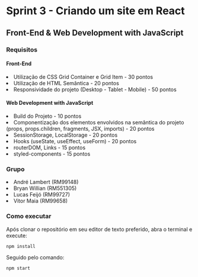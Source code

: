 # Sprint 3 - Criando um site em React
## Front-End & Web Development with JavaScript

### Requisitos

#### Front-End
<li>Utilização de CSS Grid Container e Grid Item - 30 pontos</li>
<li>Utilização de HTML Semântica - 20 pontos</li>
<li>Responsividade do projeto (Desktop - Tablet - Mobile) - 50 pontos</li>

#### Web Development with JavaScript
<li>Build do Projeto - 10 pontos</li>
<li>Componentização dos elementos envolvidos na semântica do projeto (props, props.children, fragments, JSX, imports) - 20 pontos</li>
<li>SessionStorage, LocalStorage - 20 pontos</li>
<li>Hooks (useState, useEffect, useForm) - 20 pontos</li>
<li>routerDOM, Links - 15 pontos</li>
<li>styled-components - 15 pontos</li>

### Grupo  
<li>André Lambert (RM99148)</li>  
<li>Bryan Willian (RM551305)</li>
<li>Lucas Feijó (RM99727)</li>
<li>Vitor Maia (RM99658)</li>

### Como executar
Após clonar o repositório em seu editor de texto preferido, abra o terminal e execute:
```
npm install
```
Seguido pelo comando:
```
npm start
``` 
